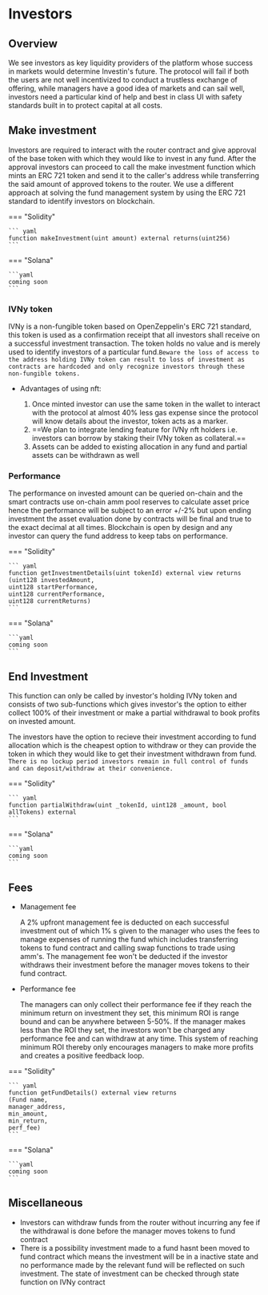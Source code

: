 # Investors

## Overview

We see investors as key liquidity providers of the platform whose success in markets would determine Investin's future. The protocol will fail if both the users are not well incentivized to conduct a trustless exchange of offering, while managers have a good idea of markets and can sail well, investors need a particular kind of help and best in class UI with safety standards built in to protect capital at all costs. 


## Make investment

Investors are required to interact with the router contract and give approval of the base token with which they would like to invest in any fund. After the approval investors can proceed to call the make investment function which mints an ERC 721 token and send it to the caller's address while transferring the said amount of approved tokens to the router.
We use a different approach at solving the fund management system by using the ERC 721 standard to identify investors on blockchain.

=== "Solidity"
    
    ``` yaml
    function makeInvestment(uint amount) external returns(uint256)
    ```

=== "Solana"
    
    ```yaml
    coming soon 
    ```


### IVNy token

IVNy is a non-fungible token based on OpenZeppelin's ERC 721 standard, this token is used as a confirmation receipt that all investors shall receive on a successful investment transaction. The token holds no value and is merely used to identify investors of a particular fund.`Beware the loss of access to the address holding IVNy token can result to loss of investment as contracts are hardcoded and only recognize investors through these non-fungible tokens.` 

* Advantages of using nft: 

    1. Once minted investor can use the same token in the wallet to interact with the protocol at almost 40% less gas expense since the protocol will know details about the investor, token acts as a marker.
    2. ==We plan to integrate lending feature for IVNy nft holders i.e. investors can borrow by staking their IVNy token as collateral.==
    3. Assets can be added to existing allocation in any fund and partial assets can be withdrawn as well

### Performance

The performance on invested amount can be queried on-chain and the smart contracts use on-chain amm pool reserves to calculate asset price hence the performance will be subject to an error +/-2% but upon ending investment the asset evaluation done by contracts will be final and true to the exact decimal at all times. Blockchain is open by design and any investor can query the fund address to keep tabs on performance.

=== "Solidity"
    
    ``` yaml
    function getInvestmentDetails(uint tokenId) external view returns
    (uint128 investedAmount, 
    uint128 startPerformance, 
    uint128 currentPerformance, 
    uint128 currentReturns)
    ```

=== "Solana"
    
    ```yaml
    coming soon 
    ```

## End Investment

This function can only be called by investor's holding IVNy token and consists of two sub-functions which gives investor's the option to either collect 100% of their investment or make a partial withdrawal to book profits on invested amount.

The investors have the option to recieve their investment according to fund allocation which is the cheapest option to withdraw or they can provide the token in which they would like to get their investment withdrawn from fund.
`There is no lockup period investors remain in full control of funds and can deposit/withdraw at their convenience.`

=== "Solidity"
    
    ``` yaml
    function partialWithdraw(uint _tokenId, uint128 _amount, bool allTokens) external
    ```

=== "Solana"
    
    ```yaml
    coming soon 
    ```

## Fees

* Management fee

    A 2% upfront management fee is deducted on each successful investment out of which 1% s given to the manager who uses the fees to manage expenses of running the fund which includes transferring tokens to fund contract and calling swap functions to trade using amm's. The management fee won't be deducted if the investor withdraws their investment before the manager moves tokens to their fund contract. 

* Performance fee

    The managers can only collect their performance fee if they reach the minimum return on investment they set, this minimum ROI is range bound and can be anywhere between 5-50%. If the manager makes less than the ROI they set, the investors won't be charged any performance fee and can withdraw at any time. This system of reaching minimum ROI thereby only encourages managers to make more profits and creates a positive feedback loop.

=== "Solidity"
    
    ``` yaml
    function getFundDetails() external view returns
    (Fund name, 
    manager_address, 
    min_amount, 
    min_return, 
    perf_fee) 
    ```

=== "Solana"
    
    ```yaml
    coming soon 
    ```

## Miscellaneous 

* Investors can withdraw funds from the router without incurring any fee if the withdrawal is done before the manager moves tokens to fund contract
* There is a possibility investment made to a fund hasnt been moved to fund contract which means the investment will be in a inactive state and no performance made by the relevant fund will be reflected on such investment. The state of investment can be checked through state function on IVNy contract 
